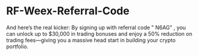 # RF-Weex-Referral-Code
And here’s the real kicker: By signing up with referral code " N6AG" , you can unlock up to $30,000 in trading bonuses and enjoy a 50% reduction on trading fees—giving you a massive head start in building your crypto portfolio.
